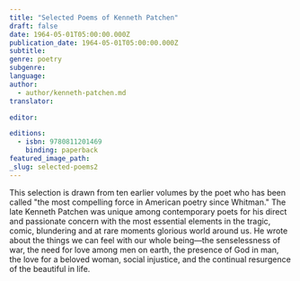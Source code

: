```yaml
---
title: "Selected Poems of Kenneth Patchen"
draft: false
date: 1964-05-01T05:00:00.000Z
publication_date: 1964-05-01T05:00:00.000Z
subtitle:
genre: poetry
subgenre:
language:
author:
  - author/kenneth-patchen.md
translator:

editor:

editions:
  - isbn: 9780811201469
    binding: paperback
featured_image_path:
_slug: selected-poems2
---
```


This selection is drawn from ten earlier volumes by the poet who has been called "the most compelling force in American poetry since Whitman." The late Kenneth Patchen was unique among contemporary poets for his direct and passionate concern with the most essential elements in the tragic, comic, blundering and at rare moments glorious world around us. He wrote about the things we can feel with our whole being––the senselessness of war, the need for love among men on earth, the presence of God in man, the love for a beloved woman, social injustice, and the continual resurgence of the beautiful in life.

